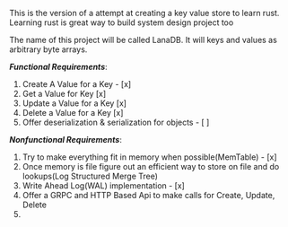This is the version of a attempt at creating a key value store to learn rust.
Learning rust is great way to build system design project too

The name of this project will be called LanaDB. It will keys and values as arbitrary byte arrays.

***Functional Requirements***:
1) Create A Value for a Key - [x]  
2) Get a Value for Key [x]  
3) Update a Value for a  Key [x]  
4) Delete a Value for a Key [x]  
5) Offer deserialization & serialization for objects - [ ]

***Nonfunctional Requirements***:  
1) Try to make everything fit in memory when possible(MemTable) - [x]  
2) Once memory is file figure out an efficient way to store on file and do lookups(Log Structured Merge Tree)  
3) Write Ahead Log(WAL) implementation - [x] 
4) Offer a GRPC and HTTP Based Api to make calls for Create, Update, Delete  
5) 


